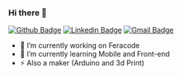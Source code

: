 ### Hi there 👋

<!--
**cotts/cotts** is a ✨ _special_ ✨ repository because its `README.md` (this file) appears on your GitHub profile.-->

[![Github Badge](https://img.shields.io/badge/-Github-000?style=flat-square&logo=Github&logoColor=white&link=https://github.com/cotts)](https://github.com/cotts)
[![Linkedin Badge](https://img.shields.io/badge/-LinkedIn-blue?style=flat-square&logo=Linkedin&logoColor=white&link=https://www.linkedin.com/in/cotts/)](https://www.linkedin.com/in/cotts/)
[![Gmail Badge](https://img.shields.io/badge/-Gmail-c14438?style=flat-square&logo=Gmail&logoColor=white&link=mailto:thadeu@cotts.dev)](mailto:thadeu@cotts.dev)

- 🔭 I’m currently working on Feracode
- 🌱 I’m currently learning Mobile and Front-end
- ⚡ Also a maker (Arduino and 3d Print)


<!--- 👯 I’m looking to collaborate on ...
 🤔 I’m looking for help with ...
- 💬 Ask me about ...
- 📫 How to reach me: ...
- 😄 Pronouns: ...
- ⚡ Fun fact: ...
-->
